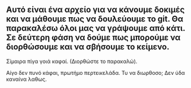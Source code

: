 Αυτό είναι ένα αρχείο για να κάνουμε δοκιμές και να μάθουμε πως να δουλεύουμε το git.
Θα παρακαλέσω όλοι μας να γράψουμε από κάτι.
Σε δεύτερη φάση να δούμε πως μπορούμε να διορθώσουμε και να σβήσουμε το κείμενο.
---------------------------------------

Σίμαιρα πίγα γοιά καφαί. (Διορθώστε το παρακαλώ).

Αίγο δεν πυνό κάφαι, πρωτήμο περτεικελάδα. Τυ να διωρθοσο; Δεν ύδα καναίνα λαθως.